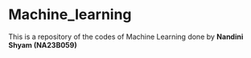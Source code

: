 # Machine_learning
This is a repository of the codes of Machine Learning done by **Nandini Shyam (NA23B059)**
